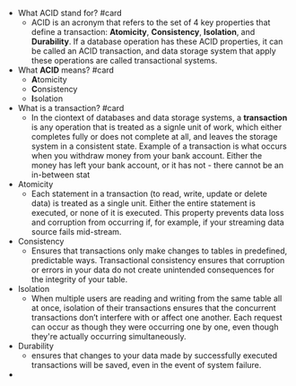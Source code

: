 - What ACID stand for? #card
	- ACID is an acronym that refers to the set of 4 key properties that define a transaction: **Atomicity**, **Consistency**, **Isolation**, and **Durability**. If a database operation has these ACID properties, it can be called an ACID transaction, and data storage system that apply these operations are called transactional systems.
- What **ACID** means? #card
	- **A**tomicity
	- **C**onsistency
	- **I**solation
- What is a transaction? #card
	- In the ciontext of databases and data storage systems, a **transaction** is any operation that is treated as a signle unit of work, which either completes fully or does not complete at all, and leaves the storage system in a consistent state. Example of a transaction is what occurs when you withdraw money from your bank account. Either the money has left your bank account, or it has not - there cannot be an in-between stat
- Atomicity
	- Each statement in a transaction (to read, write, update or delete data) is treated as a single unit. Either the entire statement is executed, or none of it is executed. This property prevents data loss and corruption from occurring if, for example, if your streaming data source fails mid-stream.
- Consistency
	- Ensures that transactions only make changes to tables in predefined, predictable ways. Transactional consistency ensures that corruption or errors in your data do not create unintended consequences for the integrity of your table.
- Isolation
	- When multiple users are reading and writing from the same table all at once, isolation of their transactions ensures that the concurrent transactions don’t interfere with or affect one another. Each request can occur as though they were occurring one by one, even though they're actually occurring simultaneously.
- Durability
	- ensures that changes to your data made by successfully executed transactions will be saved, even in the event of system failure.
-